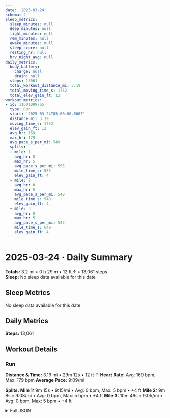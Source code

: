 ```yaml
---
date: '2025-03-24'
schema: 2
sleep_metrics:
  sleep_minutes: null
  deep_minutes: null
  light_minutes: null
  rem_minutes: null
  awake_minutes: null
  sleep_score: null
  resting_hr: null
  hrv_night_avg: null
daily_metrics:
  body_battery:
    charge: null
    drain: null
  steps: 13061
  total_workout_distance_mi: 3.19
  total_moving_time_s: 1752
  total_elev_gain_ft: 12
workout_metrics:
- id: 11601098765
  type: Run
  start: '2025-03-24T05:00:00.000Z'
  distance_mi: 3.19
  moving_time_s: 1752
  elev_gain_ft: 12
  avg_hr: 169
  max_hr: 179
  avg_pace_s_per_mi: 549
  splits:
  - mile: 1
    avg_hr: 0
    max_hr: 5
    avg_pace_s_per_mi: 555
    mile_time_s: 555
    elev_gain_ft: 4
  - mile: 2
    avg_hr: 0
    max_hr: 5
    avg_pace_s_per_mi: 548
    mile_time_s: 548
    elev_gain_ft: 4
  - mile: 3
    avg_hr: 0
    max_hr: 5
    avg_pace_s_per_mi: 545
    mile_time_s: 649
    elev_gain_ft: 4
---
```

# 2025-03-24 · Daily Summary
**Totals:** 3.2 mi • 0 h 29 m • 12 ft ↑ • 13,061 steps  
**Sleep:** No sleep data available for this date

## Sleep Metrics
No sleep data available for this date

## Daily Metrics
**Steps:** 13,061

## Workout Details
### Run
**Distance & Time:** 3.19 mi • 29m 12s • 12 ft ↑
**Heart Rate:** Avg: 169 bpm, Max: 179 bpm
**Average Pace:** 9:09/mi

**Splits:**
**Mile 1:** 9m 15s • 9:15/mi • Avg: 0 bpm, Max: 5 bpm • +4 ft
**Mile 2:** 9m 8s • 9:08/mi • Avg: 0 bpm, Max: 5 bpm • +4 ft
**Mile 3:** 10m 49s • 9:05/mi • Avg: 0 bpm, Max: 5 bpm • +4 ft


<details>
<summary>Full JSON</summary>

```json
{
  "date": "2025-03-24",
  "schema": 2,
  "sleep_metrics": {
    "sleep_minutes": null,
    "deep_minutes": null,
    "light_minutes": null,
    "rem_minutes": null,
    "awake_minutes": null,
    "sleep_score": null,
    "resting_hr": null,
    "hrv_night_avg": null
  },
  "daily_metrics": {
    "body_battery": {
      "charge": null,
      "drain": null
    },
    "steps": 13061,
    "total_workout_distance_mi": 3.19,
    "total_moving_time_s": 1752,
    "total_elev_gain_ft": 12
  },
  "workout_metrics": [
    {
      "id": 11601098765,
      "type": "Run",
      "start": "2025-03-24T05:00:00.000Z",
      "distance_mi": 3.19,
      "moving_time_s": 1752,
      "elev_gain_ft": 12,
      "avg_hr": 169,
      "max_hr": 179,
      "avg_pace_s_per_mi": 549,
      "splits": [
        {
          "mile": 1,
          "avg_hr": 0,
          "max_hr": 5,
          "avg_pace_s_per_mi": 555,
          "mile_time_s": 555,
          "elev_gain_ft": 4
        },
        {
          "mile": 2,
          "avg_hr": 0,
          "max_hr": 5,
          "avg_pace_s_per_mi": 548,
          "mile_time_s": 548,
          "elev_gain_ft": 4
        },
        {
          "mile": 3,
          "avg_hr": 0,
          "max_hr": 5,
          "avg_pace_s_per_mi": 545,
          "mile_time_s": 649,
          "elev_gain_ft": 4
        }
      ]
    }
  ]
}
```
</details>
